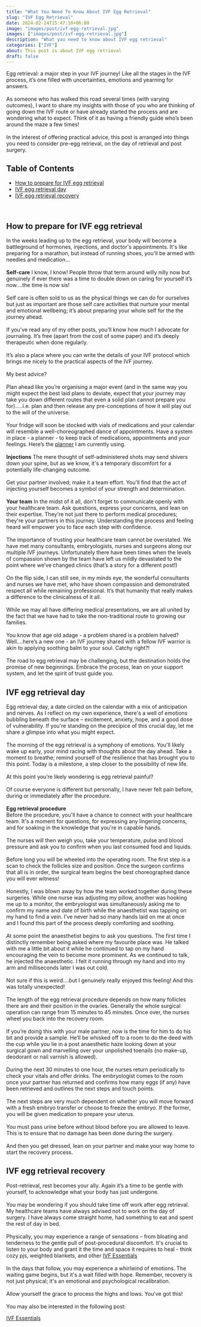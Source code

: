 ```yaml
---
title: "What You Need To Know About IVF Egg Retrieval"
slug: "IVF Egg Retrieval"
date: 2024-02-24T15:47:10+06:00
image: "images/post/ivf-egg-retrieval.jpg"
images: ["images/post/ivf-egg-retrieval.jpg"]
description: "What you need to know about IVF egg retrieval"
categories: ["IVF"]
about: This post is about IVF egg retrieval
draft: false
---
```

Egg retrieval: a major step in your IVF journey! Like all the stages in the IVF process, it’s one filled with uncertainties, emotions and yearning for answers.<br />   
As someone who has walked this road several times (with varying outcomes), I want to share my insights with those of you who are thinking of going down the IVF route or have already started the process and are wondering what to expect. Think of it as having a friendly guide who’s been around the maze a few times!<br />   
In the interest of offering practical advice, this post is arranged into things you need to consider pre-egg retrieval, on the day of retrieval and post surgery.<br />   


## Table of Contents

- [How to prepare for IVF egg retrieval](#how-to-prepare-for-ivf-egg-retrieval)
- [IVF egg retrieval day](#ivf-egg-retrieval-day)
- [IVF egg retrieval recovery](#ivf-egg-retrieval-recovery)
<br />

## How to prepare for IVF egg retrieval

In the weeks leading up to the egg retrieval, your body will become a battleground of hormones, injections, and doctor's appointments. It's like preparing for a marathon, but instead of running shoes, you'll be armed with needles and medication…<br />   
**Self-care**
I know, I know! People throw that term around willy nilly now but genuinely if ever there was a time to double down on caring for yourself it’s now….the time is now sis!<br />   
Self care is often sold to us as the physical things we can do for ourselves but just as important are those self care activities that nurture your mental and emotional wellbeing; it’s about preparing your whole self for the the journey ahead.<br />   
If you’ve read any of my other posts, you’ll know how much I advocate for journaling. It’s free (apart from the cost of some paper) and it’s deeply therapeutic when done regularly.<br />   
It’s also a place where you can write the details of your IVF protocol which brings me nicely to the practical aspects of the IVF journey.<br />   
My best advice? <br />   
Plan ahead like you’re organising a major event (and in the same way you might expect the best laid plans to deviate, expect that your journey may take you down different routes that even a solid plan cannot prepare you for)…..i.e. plan and then release any pre-conceptions of how it will play out to the will of the universe.<br />   
Your fridge will soon be stocked with vials of medications and your calendar will resemble a well-choreographed dance of appointments. Have a system in place - a planner - to keep track of medications, appointments and your feelings. Here’s the [planner](https://amzn.to/48syoK7) I am currently using.<br />   
**Injections**
The mere thought of self-administered shots may send shivers down your spine, but as we know, it's a temporary discomfort for a potentially life-changing outcome.<br />   
Get your partner involved; make it a team effort. You'll find that the act of injecting yourself becomes a symbol of your strength and determination.<br />   
**Your team**
In the midst of it all, don't forget to communicate openly with your healthcare team. Ask questions, express your concerns, and lean on their expertise. They're not just there to perform medical procedures; they're your partners in this journey. Understanding the process and feeling heard will empower you to face each step with confidence.<br />   
The importance of trusting your healthcare team cannot be overstated. We have met many consultants, embryologists, nurses and surgeons along our multiple IVF journeys. Unfortunately there have been times when the levels of compassion shown by the team have left us mildly devastated to the point where we’ve changed clinics (that’s a story for a different post!)<br />   
On the flip side, I can still see, in my minds eye, the wonderful consultants and nurses we have met, who have shown compassion and demonstrated respect all while remaining professional. It’s that humanity that really makes a difference to the clinicalness of it all.<br />   
While we may all have differing medical presentations, we are all united by the fact that we have had to take the non-traditional route to growing our families.<br />   
You know that age old adage - a problem shared is a problem halved? Well….here’s a new one - an IVF journey shared with a fellow IVF warrior is akin to applying soothing balm to your soul. Catchy right?!<br />   
The road to egg retrieval may be challenging, but the destination holds the promise of new beginnings. Embrace the process, lean on your support system, and let the spirit of trust guide you.<br />   
## IVF egg retrieval day

Egg retrieval day, a date circled on the calendar with a mix of anticipation and nerves. As I reflect on my own experience, there's a well of emotions bubbling beneath the surface – excitement, anxiety, hope, and a good dose of vulnerability. If you're standing on the precipice of this crucial day, let me share a glimpse into what you might expect.<br />   
The morning of the egg retrieval is a symphony of emotions. You'll likely wake up early, your mind racing with thoughts about the day ahead. Take a moment to breathe; remind yourself of the resilience that has brought you to this point. Today is a milestone, a step closer to the possibility of new life.<br />   
At this point you’re likely wondering is egg retrieval painful?<br />   
Of course everyone is different but personally, I have never felt pain before, during or immediately after the procedure.<br />   
**Egg retrieval procedure**  
Before the procedure, you'll have a chance to connect with your healthcare team. It's a moment for questions, for expressing any lingering concerns, and for soaking in the knowledge that you're in capable hands.<br />   
The nurses will then weigh you, take your temperature, pulse and blood pressure and ask you to confirm when you last consumed food and liquids.<br />   
Before long you will be wheeled into the operating room. The first step is a scan to check the follicles size and position. Once the surgeon confirms that all is in order, the surgical team begins the best choreographed dance you will ever witness!<br />  
Honestly, I was blown away by how the team worked together during these surgeries. While one nurse was adjusting my pillow, another was hooking me up to a monitor, the embryologist was simultaneously asking me to confirm my name and date of birth while the anaesthetist was tapping on my hand to find a vein. I’ve never had so many hands laid on me at once and I found this part of the process deeply comforting and soothing.<br />   
At some point the anaesthetist begins to ask you questions. The first time I distinctly remember being asked where my favourite place was. He talked with me a little bit about it while he continued to tap on my hand encouraging the vein to become more prominent. As we continued to talk, he injected the anaesthetic. I felt it running through my hand and into my arm and milliseconds later I was out cold.<br />   
Not sure if this is weird….but I genuinely really enjoyed this feeling! And this was totally unexpected!<br />   
The length of the egg retrieval procedure depends on how many follicles there are and their position in the ovaries. Generally the whole surgical operation can range from 15 minutes to 45 minutes. Once over, the nurses wheel you back into the recovery room.<br />   
If you’re doing this with your male partner, now is the time for him to do his bit and provide a sample. He’ll be whisked off to a room to do the deed with the cup while you lie in a post anaesthetic haze looking down at your surgical gown and marvelling over your unpolished toenails (no make-up, deodorant or nail varnish is allowed).<br />   
During the next 30 minutes to one hour, the nurses return periodically to check your vitals and offer drinks. The embryologist comes to the room once your partner has returned and confirms how many eggs (if any) have been retrieved and outlines the next steps and touch points.<br />   
The next steps are very much dependent on whether you will move forward with a fresh embryo transfer or choose to freeze the embryo. If the former, you will be given medication to prepare your uterus.<br />   
You must pass urine before without blood before you are allowed to leave. This is to ensure that no damage has been done during the surgery.<br />   
And then you get dressed, lean on your partner and make your way home to start the recovery process.<br />   
## IVF egg retrieval recovery

Post-retrieval, rest becomes your ally. Again it’s a time to be gentle with yourself, to acknowledge what your body has just undergone.<br />   
You may be wondering if you should take time off work after egg retrieval. My healthcare teams have always advised not to work on the day of surgery. I have always come straight home, had something to eat and spent the rest of day in bed.<br />  
Physically, you may experience a range of sensations – from bloating and tenderness to the gentle pull of post-procedural discomfort. It's crucial to listen to your body and grant it the time and space it requires to heal - think cozy pjs, weighted blankets, and other [IVF Essentials](https://ivf-journey.com/ivf-essentials/)<br />   
In the days that follow, you may experience a whirlwind of emotions. The waiting game begins, but it's a wait filled with hope. Remember, recovery is not just physical; it's an emotional and psychological recalibration.<br />   
Allow yourself the grace to process the highs and lows. You’ve got this!<br />   
You may also be interested in the following post:<br />   

[IVF Essentials](https://ivf-journey.com/ivf-essentials/)
